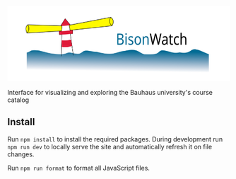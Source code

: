 <img src="public/bisonwatch logo.svg" alt="BisonWatch Logo" height="170px">

Interface for visualizing and exploring the Bauhaus university's course catalog
## Install
Run `npm install` to install the required packages.
During development run `npm run dev` to locally serve the site and automatically refresh it on file changes.

Run `npm run format` to format all JavaScript files.
